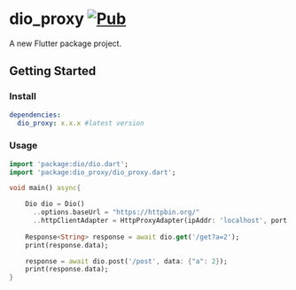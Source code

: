 # dio_proxy [![Pub](https://img.shields.io/pub/v/dio_proxy.svg?style=flat-square)](https://pub.dartlang.org/packages/dio_proxy)

A new Flutter package project.

## Getting Started

### Install

```yaml
dependencies:
  dio_proxy: x.x.x #latest version
```

### Usage

```dart
import 'package:dio/dio.dart';
import 'package:dio_proxy/dio_proxy.dart';

void main() async{

    Dio dio = Dio()
      ..options.baseUrl = "https://httpbin.org/"
      ..httpClientAdapter = HttpProxyAdapter(ipAddr: 'localhost', port: 8888);
    
    Response<String> response = await dio.get('/get?a=2');
    print(response.data);

    response = await dio.post('/post', data: {"a": 2});
    print(response.data);
}

```
